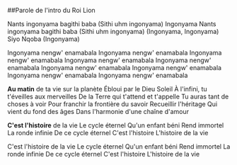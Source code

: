 ##Parole de l'intro du Roi Lion

Nants ingonyama bagithi baba
(Sithi uhm ingonyama) Ingonyama
Nants ingonyama bagithi baba
(Sithi uhm ingonyama)
(Ingonyama, Ingonyama)
Siyo Nqoba
(Ingonyama)

Ingonyama nengw' enamabala
Ingonyama nengw' enamabala
Ingonyama nengw' enamabala
Ingonyama nengw' enamabala
Ingonyama nengw' enamabala
Ingonyama nengw' enamabala
Ingonyama nengw' enamabala
Ingonyama nengw' enamabala
Ingonyama nengw' enamabala

**Au matin** de ta vie sur la planète
Ébloui par le Dieu Soleil
À l'infini, tu t'éveilles aux merveilles
De la Terre qui t'attend et t'appelle
Tu auras tant de choses à voir
Pour franchir la frontière du savoir
Recueillir l'héritage
Qui vient du fond des âges
Dans l'harmonie d'une chaîne d'amour

**C'est l'histoire** de la vie
Le cycle éternel
Qu'un enfant béni
Rend immortel
La ronde infinie
De ce cycle éternel
C'est l'histoire
L'histoire de la vie

C'est l'histoire de la vie
Le cycle éternel
Qu'un enfant béni
Rend immortel
La ronde infinie
De ce cycle éternel
C'est l'histoire
L'histoire de la vie
